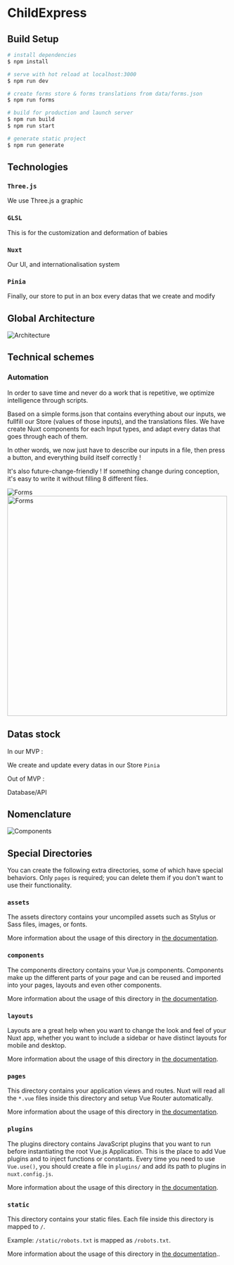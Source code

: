 # ChildExpress

## Build Setup

```bash
# install dependencies
$ npm install

# serve with hot reload at localhost:3000
$ npm run dev

# create forms store & forms translations from data/forms.json
$ npm run forms

# build for production and launch server
$ npm run build
$ npm run start

# generate static project
$ npm run generate
```

## Technologies

### `Three.js`

We use Three.js a graphic 


### `GLSL`

This is for the customization and deformation of babies


### `Nuxt`

Our UI, and internationalisation system


### `Pinia`

Finally, our store to put in an box every datas that we create and modify


## Global Architecture


![Architecture](https://i.imgur.com/2LOpG8T.png)



## Technical schemes

### Automation

In order to save time and never do a work that is repetitive, we optimize intelligence through scripts.

Based on a simple forms.json that contains everything about our inputs, we fullfill our Store (values of those inputs), and the translations files.
We have create Nuxt components for each Input types, and adapt every datas that goes through each of them.

In other words, we now just have to describe our inputs in a file, then press a button, and everything build itself correctly !

It's also future-change-friendly ! If something change during conception, it's easy to write it without filling 8 different files.


<img src="https://i.imgur.com/hGk8jKY.png" alt="Forms"/>



<img src="https://i.imgur.com/GnwPIf0.png" alt="Forms" width="500"/>



## Datas stock

In our MVP : 

We create and update every datas in our Store `Pinia`

Out of MVP :

Database/API


## Nomenclature

<img src="https://i.imgur.com/vydeS1N.png" alt="Components"/>


## Special Directories

You can create the following extra directories, some of which have special behaviors. Only `pages` is required; you can delete them if you don't want to use their functionality.

### `assets`

The assets directory contains your uncompiled assets such as Stylus or Sass files, images, or fonts.

More information about the usage of this directory in [the documentation](https://nuxtjs.org/docs/2.x/directory-structure/assets).

### `components`

The components directory contains your Vue.js components. Components make up the different parts of your page and can be reused and imported into your pages, layouts and even other components.

More information about the usage of this directory in [the documentation](https://nuxtjs.org/docs/2.x/directory-structure/components).

### `layouts`

Layouts are a great help when you want to change the look and feel of your Nuxt app, whether you want to include a sidebar or have distinct layouts for mobile and desktop.

More information about the usage of this directory in [the documentation](https://nuxtjs.org/docs/2.x/directory-structure/layouts).

### `pages`

This directory contains your application views and routes. Nuxt will read all the `*.vue` files inside this directory and setup Vue Router automatically.

More information about the usage of this directory in [the documentation](https://nuxtjs.org/docs/2.x/get-started/routing).

### `plugins`

The plugins directory contains JavaScript plugins that you want to run before instantiating the root Vue.js Application. This is the place to add Vue plugins and to inject functions or constants. Every time you need to use `Vue.use()`, you should create a file in `plugins/` and add its path to plugins in `nuxt.config.js`.

More information about the usage of this directory in [the documentation](https://nuxtjs.org/docs/2.x/directory-structure/plugins).

### `static`

This directory contains your static files. Each file inside this directory is mapped to `/`.

Example: `/static/robots.txt` is mapped as `/robots.txt`.

More information about the usage of this directory in [the documentation](https://nuxtjs.org/docs/2.x/directory-structure/static)..

